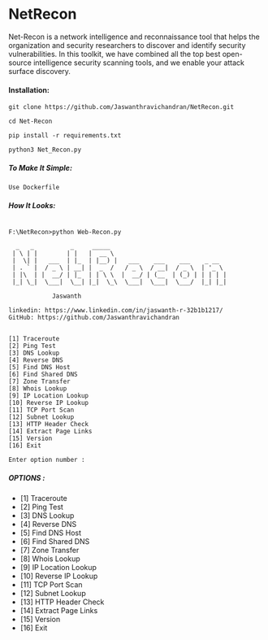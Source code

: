 # NetRecon
Net-Recon is a network intelligence and reconnaissance tool that helps the organization and security researchers to discover and identify security vulnerabilities. In this toolkit, we have combined all the top best open-source intelligence security scanning tools, and we enable your attack surface discovery.


#### Installation:

```
git clone https://github.com/Jaswanthravichandran/NetRecon.git
```
```
cd Net-Recon
```
```
pip install -r requirements.txt
```
```
python3 Net_Recon.py
```
##### To Make It Simple:

```
Use Dockerfile
```

##### How It Looks:
```

F:\NetRecon>python Web-Recon.py

  _   _          _     _____
 | \ | |        | |   |  __ \
 |  \| |   ___  | |_  | |__) |   ___    ___    ___    _ __
 | . ` |  / _ \ | __| |  _  /   / _ \  / __|  / _ \  | '_ \
 | |\  | |  __/ | |_  | | \ \  |  __/ | (__  | (_) | | | | |
 |_| \_|  \___|  \__| |_|  \_\  \___|  \___|  \___/  |_| |_|

            Jaswanth

linkedin: https://www.linkedin.com/in/jaswanth-r-32b1b1217/
GitHub: https://github.com/Jaswanthravichandran


[1] Traceroute
[2] Ping Test
[3] DNS Lookup
[4] Reverse DNS
[5] Find DNS Host
[6] Find Shared DNS
[7] Zone Transfer
[8] Whois Lookup
[9] IP Location Lookup
[10] Reverse IP Lookup
[11] TCP Port Scan
[12] Subnet Lookup
[13] HTTP Header Check
[14] Extract Page Links
[15] Version
[16] Exit

Enter option number : 

```

##### OPTIONS :

* [1] Traceroute
* [2] Ping Test
* [3] DNS Lookup
* [4] Reverse DNS
* [5] Find DNS Host
* [6] Find Shared DNS
* [7] Zone Transfer
* [8] Whois Lookup
* [9] IP Location Lookup
* [10] Reverse IP Lookup
* [11] TCP Port Scan
* [12] Subnet Lookup
* [13] HTTP Header Check
* [14] Extract Page Links
* [15] Version
* [16] Exit
